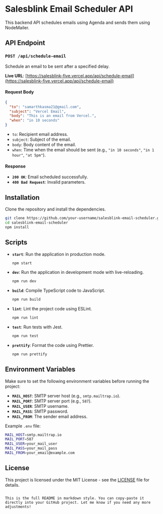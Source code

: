 
# Salesblink Email Scheduler API

This backend API schedules emails using Agenda and sends them using NodeMailer.

## API Endpoint

### `POST /api/schedule-email`
Schedule an email to be sent after a specified delay.

**Live URL**: [https://salesblink-five.vercel.app/api/schedule-email](https://salesblink-five.vercel.app/api/schedule-email)

#### Request Body
```json
{
  "to": "samarthkasma21@gmail.com",
  "subject": "Vercel Email",
  "body": "This is an email from Vercel.",
  "when": "in 10 seconds"
}

```

- `to`: Recipient email address.
- `subject`: Subject of the email.
- `body`: Body content of the email.
- `when`: Time when the email should be sent (e.g., `"in 10 seconds"`, `"in 1 hour"`, `"at 5pm"`).

#### Response
- **`200 OK`**: Email scheduled successfully.
- **`400 Bad Request`**: Invalid parameters.

## Installation

Clone the repository and install the dependencies.

```bash
git clone https://github.com/your-username/salesblink-email-scheduler.git
cd salesblink-email-scheduler
npm install
```

## Scripts

- **`start`**: Run the application in production mode.
  ```bash
  npm start
  ```
- **`dev`**: Run the application in development mode with live-reloading.
  ```bash
  npm run dev
  ```
- **`build`**: Compile TypeScript code to JavaScript.
  ```bash
  npm run build
  ```
- **`lint`**: Lint the project code using ESLint.
  ```bash
  npm run lint
  ```
- **`test`**: Run tests with Jest.
  ```bash
  npm run test
  ```
- **`prettify`**: Format the code using Prettier.
  ```bash
  npm run prettify
  ```

## Environment Variables

Make sure to set the following environment variables before running the project:

- **`MAIL_HOST`**: SMTP server host (e.g., `smtp.mailtrap.io`).
- **`MAIL_PORT`**: SMTP server port (e.g., `587`).
- **`MAIL_USER`**: SMTP username.
- **`MAIL_PASS`**: SMTP password.
- **`MAIL_FROM`**: The sender email address.

Example `.env` file:
```bash
MAIL_HOST=smtp.mailtrap.io
MAIL_PORT=587
MAIL_USER=your_mail_user
MAIL_PASS=your_mail_pass
MAIL_FROM=your_email@example.com
```

## License

This project is licensed under the MIT License - see the [LICENSE](LICENSE) file for details.
```

This is the full README in markdown style. You can copy-paste it directly into your GitHub project. Let me know if you need any more adjustments!
